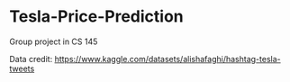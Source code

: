 # Tesla-Price-Prediction

Group project in CS 145

Data credit: https://www.kaggle.com/datasets/alishafaghi/hashtag-tesla-tweets
